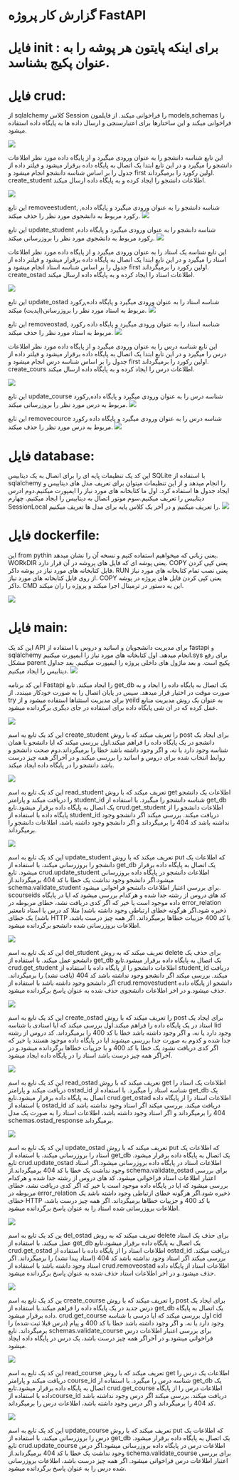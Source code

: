 # گزارش کار پروژه FastAPI

# فایل init :  برای اینکه پایتون هر پوشه را به عنوان پکیج بشناسد.

# فایل crud: 
از sqlalchemy  کلاس Session  را فراخوانی میکند. از فایلمون models,schemas  را فراخوانی میکند و این ساختارها برای اعتبارسنجی و ارسال  داده ها به پایگاه داده استفاده میشود.

  <img src="https://github.com/zahraw-rz/zahra/blob/main/%D8%A7%D9%88%D9%84.PNG?raw=true" />

  این تابع شناسه دانشجو را به عنوان ورودی میگیرد و از پایگاه داده مورد نظر اطلاعات دانشجو را میگیرد و در این تابع ابتدا یک اتصال به پایگاه داده برقرار میشود و فیلتر داده از جدول را بر اساس شناسه  دانشجو انجام میشود و first اولین رکورد را برمیگرداند. create_student اطلاعات دانشجو را ایجاد کرده و به پایگاه داده ارسال میکند.

 <img src="https://github.com/zahraw-rz/zahra/blob/main/%D8%AF%D9%88%D9%85.PNG?raw=true" /> 
  
این تابع removeestudent, شناسه دانشجو را به عنوان ورودی میگیرد و پایگاه داده, رکورد مربوط به دانشجوی مورد نظر را حذف میکند.
<img src="https://github.com/zahraw-rz/zahra/blob/main/%D8%B3%D9%88%D9%85.PNG?raw=true" />

این تابع update_student شناسه دانشجو را به عنوان ورودی میگیرد و پایگاه داده, رکورد مربوط به دانشجوی مورد نظر را بروزرسانی میکند.
<img src="https://github.com/zahraw-rz/zahra/blob/main/%DA%86%D9%87%D8%A7%D8%B1%D9%85.PNG?raw=true" />

این تابع شناسه یک استاد را به عنوان ورودی میگیرد و از پایگاه داده مورد نظر اطلاعات استاد را میگیرد و در این تابع ابتدا یک اتصال به پایگاه داده برقرار میشود و فیلتر داده از جدول را بر اساس شناسه  استاد انجام میشود و first اولین رکورد را برمیگرداند. create_ostad اطلاعات استاد را ایجاد کرده و به پایگاه داده ارسال میکند.

<img src="https://github.com/zahraw-rz/zahra/blob/main/%D9%BE%D9%86%D8%AC%D9%85(1).PNG?raw=true" />

این تابع update_ostad شناسه استاد را به عنوان ورودی میگیرد و پایگاه داده,رکورد مربوط به استاد مورد نظر را بروزرسانی(اپدیت) میکند.
<img src="https://github.com/zahraw-rz/zahra/blob/main/%D8%B4%D8%B4%D9%85.PNG?raw=true" />

این تابع removeostad, شناسه استاد را به عنوان ورودی میگیرد و پایگاه داده رکورد مربوط به استاد مورد نظر را حذف میکند.
<img src="https://github.com/zahraw-rz/zahra/blob/main/%D9%87%D9%81%D8%AA%D9%85.PNG?raw=true" />

این تابع شناسه درس را به عنوان ورودی میگیرد و از پایگاه داده مورد نظر اطلاعات درس را میگیرد و در این تابع ابتدا یک اتصال به پایگاه داده برقرار میشود و فیلتر داده از جدول را بر اساس شناسه  درس انجام میشود و first اولین رکورد را برمیگرداند. create_cours اطلاعات درس را ایجاد کرده و به پایگاه داده ارسال میکند.

<img src="https://github.com/zahraw-rz/zahra/blob/main/%D9%87%D8%B4%D8%AA%D9%85.PNG?raw=true" />

این تابع update_course شناسه درس را به عنوان ورودی میگیرد و پایگاه داده,رکورد مربوط به درس مورد نظر را بروزرسانی میکند.
<img src="https://github.com/zahraw-rz/zahra/blob/main/%D9%86%D9%87%D9%85.PNG?raw=true" />

این تابع removecource شناسه درس را به عنوان ورودی میگیرد و پایگاه داده رکورد مربوط به درس مورد نظر را حذف میکند.
<img src="https://github.com/zahraw-rz/zahra/blob/main/%D8%AF%D9%87%D9%85.PNG?raw=true" />


# فایل database:
این کد یک تنظیمات پایه ای را برای اتصال به یک دیتابیس SQLite با استفاده از sqlalchemy را انجام میدهد و از این تنظیمات میتوان برای تعریف مدل های دیتابیس و ایجاد جدول ها استفاده کرد. اول ما کتابخانه های مورد نیاز را ایمپورت میکنیم.دوم ادرس دیتابیس را تعریف میکنیم.سوم موتور اتصال به دیتابیس را ایجاد میکنیم. چهارم SessionLocal را تعریف میکنیم و در آخر یک کلاس پایه برای مدل ها تعریف میکنیم.
<img src="https://github.com/zahraw-rz/zahra/blob/main/%DB%8C%D8%A7%D8%B2%D8%AF%D9%87%D9%85.PNG?raw=true" />


# فایل dockerfile:
 این from pythin یعنی زبانی که میخواهیم استفاده کنیم و نسخه آن را نشان میدهد. WORkDIR یعنی پوشه ای که فایل های پروشه در آن قرار دارد. COPY یعنی کپی کردن فایل کتابخانه های مورد نیاز در پوشه داکر. RUN یعنی نصب تمام کتابخانه های مورد نیاز از روی فایل کتابخانه های مورد نیاز. COPY یعنی کپی کردن فایل های پروژه در پوشه داکر. CMD این یه دستور در ترمینال اجرا میکند و پروژه را ران میکند.

<img src="https://github.com/zahraw-rz/zahra/blob/main/%D8%AF%D9%88%D8%A7%D8%B2%D8%AF%D9%87%D9%85.PNG?raw=true" />


# فایل main:
این کد یک API برای مدیریت دانشجویان و اساتید و دروس با استفاده از fastapi و sqlalchemy انجام میدهد. اول کتابخانه های مورد نیاز را ایمپورت میکنیم.sys برای رفع مشکل parent پکیج است. و بعد ماژول های داخلی پروژه را ایمپورت میکنیم. بعد جداول دیتابیس را ایجاد میکنیم.
<img src="https://github.com/zahraw-rz/zahra/blob/main/%D8%B3%DB%8C%D8%B2%D8%AF%D9%87%D9%85.PNG?raw=true" />

این کد برنامه Fastapi را ایجاد میکند. تابع get_db یک اتصال به پایگاه داده را ایجاد و به صورت موقت در اختیار قرار میدهد. سپس در پایان اتصال را به صورت خودکار میبندد. از try  برای مدیریت استثناها استفاده میشود و از yeild به عنوان یک روش مدیریت منابع عمل کرده که در ان شی پایگاه داده برای استفاده در جای دیگری برگردانده میشود.

<img src="https://github.com/zahraw-rz/zahra/blob/main/%DA%86%D9%87%D8%A7%D8%B1%D8%AF%D9%87%D9%85.PNG?raw=true" />

این کد یک تابع به اسم create_student را تعریف میکند که با روش post برای ایجاد یک دانشجو در یک پایگاه داده را فراهم میکند.اول بررسی میکند که ایا دانشجو با همان شناسه وجود دارد یا نه، و اگر وجود داشته باشد خطا را برمیگرداند.دوم صحت دانشجو و روابط انتخاب شده برای دروس و اساتید را بررسی میکند.و در آخراگر همه چیز درست باشد دانشجو را در پایگاه داده ایجاد میکند.

<img src="https://github.com/zahraw-rz/zahra/blob/main/%D9%BE%D8%A7%D9%86%D8%B2%D8%AF%D9%87%D9%85.PNG?raw=true" />

این کد یک تابع به اسم read_student تعریف میکند که با روش get اطلاعات یک دانشجو را دریافت میکند و پارامتر student_id  شناسه دانشجو را میگیرد. با استفاده از get_db یک اتصال به پایگاه داده برقرار میشود.تابع crud.get_student اطلاعات دانشجو را از پایگاه داده با استفاده از student_id دریافت میکند. بررسی میکند اگر دانشجو وجود نداشته باشد کد 404 را برمیگرداند و اگر دانشجو وجود داشته باشد، اطلاعات دانشجو را برمیگرداند.

<img src="https://github.com/zahraw-rz/zahra/blob/main/%D8%B4%D8%A7%D9%86%D8%B2%D8%AF%D9%87%D9%85.PNG?raw=true" />

این کد یک تابع به اسم update_student تعریف میکند که با روش put که اطلاعات یک دانشجو را بروزرسانی میکند، با استفاده از get_db  یک اتصال به پایگاه داده برقرار میشود. تابع crud.update_student اطلاعات دانشجو در پایگاه داده بروزرسانی میشود.اگر دانشجو وجود نداشت یک خطا با کد 404 برمیگرداند.از schema.validate_student  برای بررسی اعتبار اطلاعات دانشجو فراخوانی میشود. scourseids کد های دروس از رشته جدا شده و هرکدام بررسی میشود که ایا در پایگاه داده موجود است یا خیر که اگر کدی دریافت نشد، خطای مربوطه در error_relation  ذخیره شود.اگر هرگونه خطای ارتباطی وجود داشته باشد( مثلا کد درس یا استاد نامعتبر باشد)  یک خطای HTTP با کد 400 جزییات خطاها برمیگرداند. اگر همه چیز درست باشد، اطلاعات بروزرسانی شده دانشجو برگردانده میشود.

<img src="https://github.com/zahraw-rz/zahra/blob/main/%D9%87%D9%81%D8%AF%D9%87%D9%85.PNG?raw=true" />

این کد یک تابع به اسم  del_student تعریف میکند که به روش delete  برای حذف یک دانشجو عمل میکند. با استفاده از get_db یک اتصال به پایگاه داده برقرار میشود.تابع crud.get_student اطلاعات دانشجو را از پایگاه داده با استفاده از student_id دریافت میکند. بررسی میکند اگر دانشجو وجود نداشته باشد کد 404 (یافت نشد)  را برمیگرداند. اگر دانشجو وجود داشته باشد با استفاده از crud.removestudent دانشجو از پایگاه داده حذف میشود.و در اخر اطلاعات دانشجوی حذف شده به عنوان پاسخ برگردانده میشود.

<img src="https://github.com/zahraw-rz/zahra/blob/main/%D9%87%DB%8C%D8%AC%D8%AF%D9%87%D9%85.PNG?raw=true" />

این کد یک تابع به اسم create_ostad را تعریف میکند که با روش post برای ایجاد یک استاد در یک پایگاه داده را فراهم میکند.اول بررسی میکند که ایا استادی با شناسه lid وجود دارد یا نه، و اگر وجود داشته باشد خطا با کد 400 را برمیگرداند. کد دروس از رشته جدا شده و کدوم به صورت جدا بررسی میشوند ایا در پایگاه داده موجود هستند یا خیر که اگر کدی دریافت نشود یک خطا با کد 400 و با جزییات خطاها برگردانده میشود.و در آخراگر همه چیز درست باشد استاد را در پایگاه داده ایجاد میشود.

<img src="https://github.com/zahraw-rz/zahra/blob/main/%D9%86%D9%88%D8%B2%D8%AF%D9%87%D9%85.PNG?raw=true" />


این کد یک تابع به اسم read_ostad تعریف میکند که با روش get اطلاعات یک استاد را دریافت میکند و پارامتر ostad_id  شناسه استاد را میگیرد. با استفاده از get_db یک اتصال به پایگاه داده برقرار میشود.تابع crud.get_ostad اطلاعات استاد را از پایگاه داده با استفاده از ostad_id دریافت میکند. بررسی میکند اگر استاد وجود نداشته باشد کد 404 را برمیگرداند و اگر استاد وجود داشته باشد، اطلاعات استاد را به صورت یک مدل  schemas.ostad_response برمیگرداند.

<img src="https://github.com/zahraw-rz/zahra/blob/main/%D8%A8%DB%8C%D8%B3%D8%AA%D9%85.PNG?raw=true" />

این کد یک تابع به اسم update_ostad تعریف میکند که با روش put که اطلاعات یک استاد را بروزرسانی میکند، با استفاده از get_db  یک اتصال به پایگاه داده برقرار میشود. تابع crud.update_ostad اطلاعات استاد در پایگاه داده بروزرسانی میشود.اگر استاد وجود نداشت یک خطا با کد 404 برمیگرداند.از schema.validate_ostad  برای بررسی اعتبار اطلاعات استاد فراخوانی میشود.  کد های دروس از رشته جدا شده و هرکدام بررسی میشود که ایا در پایگاه داده موجود است یا خیر که اگر کدی دریافت نشد، خطای مربوطه در error_relation  ذخیره شود.اگر هرگونه خطای ارتباطی وجود داشته باشد یک خطای HTTP با کد 400  و جزییات خطاها برمیگرداند. اگر همه چیز درست باشد، اطلاعات بروزرسانی شده استاد را به عنوان پاسخ برگردانده میشود.

<img src="https://github.com/zahraw-rz/zahra/blob/main/%D8%A8%DB%8C%D8%B3%D8%AA%20%D9%88%20%DB%8C%DA%A9%D9%85.PNG?raw=true" />

ین کد یک تابع به اسم  del_ostad تعریف میکند که به روش delete  برای حذف یک استاد عمل میکند. با استفاده از get_db یک اتصال به پایگاه داده برقرار میشود.تابع crud.get_ostad اطلاعات استاد را از پایگاه داده با استفاده از ostad_id دریافت میکند. بررسی میکند اگر استاد وجود نداشته باشد کد 404 (استاد پیدا نشد)  را برمیگرداند. اگر استاد وجود داشته باشد با استفاده از crud.removeostad اطلاعات استاد از پایگاه داده حذف میشود.و در اخر اطلاعات استاد حذف شده به عنوان پاسخ برگردانده میشود.

<img src="https://github.com/zahraw-rz/zahra/blob/main/%D8%A8%DB%8C%D8%B3%D8%AA%20%D9%88%20%D8%AF%D9%88%D9%85.PNG?raw=true" />

ین کد یک تابع به اسم create_course را تعریف میکند که با روش post برای ایجاد یک درس جدید در یک پایگاه داده را فراهم میکند.با استفاده از get_db یک اتصال به پایگاه داده برقرار میشود. crud.get_course اول بررسی میکند که ایا درسی با شناسه cid وجود دارد یا نه، و اگر وجود داشته باشد خطا با کد 400  و پیام (درس قبلا ثبت شده) را برمیگرداند. تابع schemas.validate_course برای بررسی اعتبار اطلاعات درس فراخوانی میشود.و در آخراگر همه چیز درست باشد، یک درس در پایگاه داده ایجاد میشود.

<img src="https://github.com/zahraw-rz/zahra/blob/main/%D8%A8%DB%8C%D8%B3%D8%AA%20%D9%88%20%D8%B3%D9%88%D9%85.PNG?raw=true" />

این کد یک تابع به اسم read_course تعریف میکند که با روش get اطلاعات یک درس را دریافت میکند و پارامتر course_id  شناسه درس را میگیرد. با استفاده از get_db یک اتصال به پایگاه داده برقرار میشود.تابع crud.get_course اطلاعات درس را از پایگاه داده با استفاده ازcourse_id دریافت میکند. بررسی میکند اگر درس وجود نداشته باشد کد 404 را برمیگرداند و اگر درس وجود داشته باشد، اطلاعات درس را برمیگرداند.

<img src="https://github.com/zahraw-rz/zahra/blob/main/%D8%A8%DB%8C%D8%B3%D8%AA%20%D9%88%20%DA%86%D9%87%D8%A7%D8%B1%D9%85.PNG?raw=true" />

این کد یک تابع به اسم update_course تعریف میکند که با روش put که اطلاعات یک درس را بروزرسانی میکند، با استفاده از get_db  یک اتصال به پایگاه داده برقرار میشود. تابع crud.update_course اطلاعات درس در پایگاه داده بروزرسانی میشود.اگر درس وجود نداشت یک خطا با کد 404 برمیگرداند.از schema.validate_course  برای بررسی اعتبار اطلاعات درس فراخوانی میشود. اگر همه چیز درست باشد، اطلاعات بروزرسانی شده درس را به عنوان پاسخ برگردانده میشود.
















